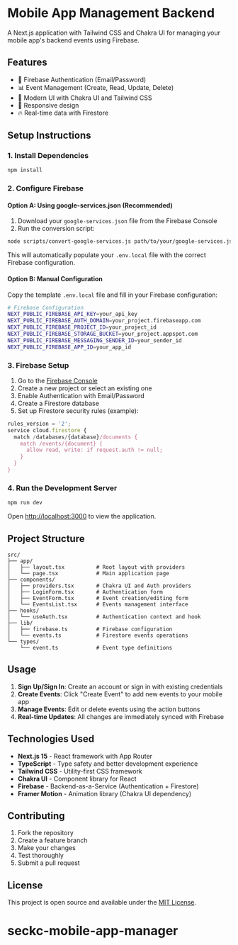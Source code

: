 # Mobile App Management Backend

A Next.js application with Tailwind CSS and Chakra UI for managing your mobile app's backend events using Firebase.

## Features

- 🔐 Firebase Authentication (Email/Password)
- 📊 Event Management (Create, Read, Update, Delete)
- 🎨 Modern UI with Chakra UI and Tailwind CSS
- 📱 Responsive design
- 🔥 Real-time data with Firestore

## Setup Instructions

### 1. Install Dependencies

```bash
npm install
```

### 2. Configure Firebase

#### Option A: Using google-services.json (Recommended)

1. Download your `google-services.json` file from the Firebase Console
2. Run the conversion script:

```bash
node scripts/convert-google-services.js path/to/your/google-services.json
```

This will automatically populate your `.env.local` file with the correct Firebase configuration.

#### Option B: Manual Configuration

Copy the template `.env.local` file and fill in your Firebase configuration:

```bash
# Firebase Configuration
NEXT_PUBLIC_FIREBASE_API_KEY=your_api_key
NEXT_PUBLIC_FIREBASE_AUTH_DOMAIN=your_project.firebaseapp.com
NEXT_PUBLIC_FIREBASE_PROJECT_ID=your_project_id
NEXT_PUBLIC_FIREBASE_STORAGE_BUCKET=your_project.appspot.com
NEXT_PUBLIC_FIREBASE_MESSAGING_SENDER_ID=your_sender_id
NEXT_PUBLIC_FIREBASE_APP_ID=your_app_id
```

### 3. Firebase Setup

1. Go to the [Firebase Console](https://console.firebase.google.com/)
2. Create a new project or select an existing one
3. Enable Authentication with Email/Password
4. Create a Firestore database
5. Set up Firestore security rules (example):

```javascript
rules_version = '2';
service cloud.firestore {
  match /databases/{database}/documents {
    match /events/{document} {
      allow read, write: if request.auth != null;
    }
  }
}
```

### 4. Run the Development Server

```bash
npm run dev
```

Open [http://localhost:3000](http://localhost:3000) to view the application.

## Project Structure

```
src/
├── app/
│   ├── layout.tsx          # Root layout with providers
│   └── page.tsx            # Main application page
├── components/
│   ├── providers.tsx       # Chakra UI and Auth providers
│   ├── LoginForm.tsx       # Authentication form
│   ├── EventForm.tsx       # Event creation/editing form
│   └── EventsList.tsx      # Events management interface
├── hooks/
│   └── useAuth.tsx         # Authentication context and hook
├── lib/
│   ├── firebase.ts         # Firebase configuration
│   └── events.ts           # Firestore events operations
└── types/
    └── event.ts            # Event type definitions
```

## Usage

1. **Sign Up/Sign In**: Create an account or sign in with existing credentials
2. **Create Events**: Click "Create Event" to add new events to your mobile app
3. **Manage Events**: Edit or delete events using the action buttons
4. **Real-time Updates**: All changes are immediately synced with Firebase

## Technologies Used

- **Next.js 15** - React framework with App Router
- **TypeScript** - Type safety and better development experience
- **Tailwind CSS** - Utility-first CSS framework
- **Chakra UI** - Component library for React
- **Firebase** - Backend-as-a-Service (Authentication + Firestore)
- **Framer Motion** - Animation library (Chakra UI dependency)

## Contributing

1. Fork the repository
2. Create a feature branch
3. Make your changes
4. Test thoroughly
5. Submit a pull request

## License

This project is open source and available under the [MIT License](LICENSE).
# seckc-mobile-app-manager
